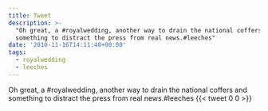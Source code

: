 ```yaml
---
title: Tweet
description: >-
  "Oh great, a #royalwedding, another way to drain the national coffers and
  something to distract the press from real news.#leeches"
date: '2010-11-16T14:11:40+00:00'
tags:
  - royalwedding
  - leeches
---
```

Oh great, a #royalwedding, another way to drain the national coffers and something to distract the press from real news.#leeches
      {{< tweet 0 0 >}}
    
